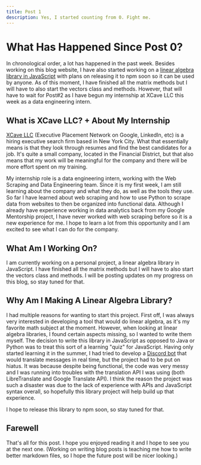 ```yaml
---
title: Post 1
description: Yes, I started counting from 0. Fight me.
---
```


# What Has Happened Since Post 0?
In chronological order, a lot has happened in the past week. Besides working on this blog website, I have also started working on a [linear algebra library in JavaScript](https://github.com/Keobkeig/MatrixLinAlgLib) with plans on releasing it to npm soon so it can be used by anyone. As of this moment, I have finished all the matrix methods but I will have to also start the vectors class and methods. However, that will have to wait for Post#2 as I have begun my internship at XCave LLC this week as a data engineering intern. 

## What is XCave LLC? + About My Internship
[XCave LLC](https://www.linkedin.com/company/executive-placement-network/about/) (Executive Placement Network on Google, LinkedIn, etc) is a hiring executive search firm based in New York City. What that essentially means is that they look through resumes and find the best candidates for a job. It's quite a small company, located in the Financial District, but that also means that my work will be meaningful for the company and there will be more effort spent on my training. 

My internship role is a data engineering intern, working with the Web Scraping and Data Engineering team. Since it is my first week, I am still learning about the company and what they do, as well as the tools they use. So far I have learned about web scraping and how to use Python to scrape data from websites to then be organized into functional data. Although I already have experience working in data analytics back from my Google Mentorship project, I have never worked with web scraping before so it is a new experience for me.
I hope to learn a lot from this opportunity and I am excited to see what I can do for the company.

## What Am I Working On?
I am currently working on a personal project, a linear algebra library in JavaScript. I have finished all the matrix methods but I will have to also start the vectors class and methods. I will be posting updates on my progress on this blog, so stay tuned for that. 

## Why Am I Making A Linear Algebra Library?
I had multiple reasons for wanting to start this project. First off, I was always very interested in developing a tool that would do linear algebra, as it's my favorite math subject at the moment. However, when looking at linear algebra libraries, I found certain aspects missing, so I wanted to write them myself. The decision to write this library in JavaScript as opposed to Java or Python was to treat this sort of a learning "quiz" for JavaScript. Having only started learning it in the summer, I had tried to develop a [Discord bot](https://github.com/Keobkeig/RT-Translator-Discord-Bot) that would translate messages in real time, but the project had to be put on hiatus. It was because despite being functional, the code was very messy and I was running into troubles with the translation API I was using (both LibreTranslate and Google Translate API). I think the reason the project was such a disaster was due to the lack of experience with APIs and JavaScript syntax overall, so hopefully this library project will help build up that experience. 

I hope to release this library to npm soon, so stay tuned for that.

## Farewell
That's all for this post. I hope you enjoyed reading it and I hope to see you at the next one. (Working on writing blog posts is teaching me how to write better markdown files, so I hope the future post will be nicer looking.)
